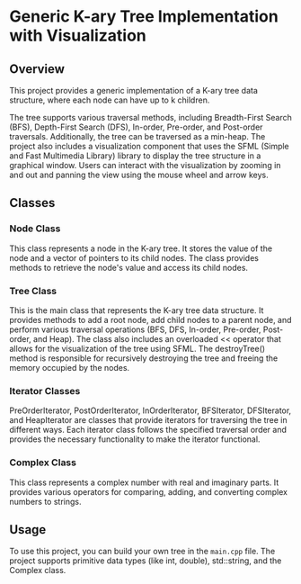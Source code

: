 # Generic K-ary Tree Implementation with Visualization

## Overview
This project provides a generic implementation of a K-ary tree data structure, where each node can have up to k children.

The tree supports various traversal methods, including Breadth-First Search (BFS), Depth-First Search (DFS), In-order, Pre-order, and Post-order traversals. Additionally, the tree can be traversed as a min-heap.
The project also includes a visualization component that uses the SFML (Simple and Fast Multimedia Library) library to display the tree structure in a graphical window. Users can interact with the visualization by zooming in and out and panning the view using the mouse wheel and arrow keys.

## Classes
### Node Class

This class represents a node in the K-ary tree.
It stores the value of the node and a vector of pointers to its child nodes.
The class provides methods to retrieve the node's value and access its child nodes.

### Tree Class

This is the main class that represents the K-ary tree data structure.
It provides methods to add a root node, add child nodes to a parent node, and perform various traversal operations (BFS, DFS, In-order, Pre-order, Post-order, and Heap).
The class also includes an overloaded << operator that allows for the visualization of the tree using SFML.
The destroyTree() method is responsible for recursively destroying the tree and freeing the memory occupied by the nodes.

### Iterator Classes

PreOrderIterator, PostOrderIterator, InOrderIterator, BFSIterator, DFSIterator, and HeapIterator are classes that provide iterators for traversing the tree in different ways.
Each iterator class follows the specified traversal order and provides the necessary functionality to make the iterator functional.

### Complex Class

This class represents a complex number with real and imaginary parts.
It provides various operators for comparing, adding, and converting complex numbers to strings.

## Usage

To use this project, you can build your own tree in the `main.cpp` file. The project supports primitive data types (like int, double), std::string, and the Complex class.
